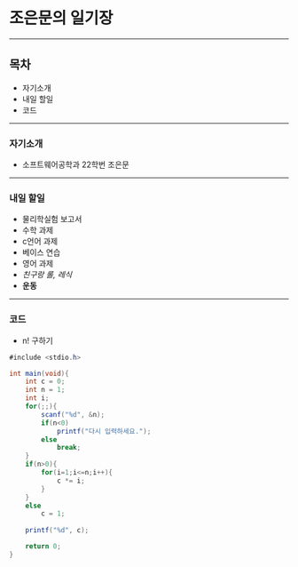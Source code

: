 # 조은문의 일기장
---
## 목차
* 자기소개    
* 내일 할일  
* 코드
---
### 자기소개
* 소프트웨어공학과 22학번 조은문
---
### 내일 할일
* 물리학실험 보고서
* 수학 과제
* c언어 과제
* 베이스 연습
* 영어 과제
* _친구랑 롤, 레식_
* __운동__
---
### 코드
* n! 구하기
```CS
#include <stdio.h>

int main(void){
    int c = 0;
    int n = 1;
    int i;
    for(;;){
        scanf("%d", &n);
        if(n<0)
            printf("다시 입력하세요.");
        else
            break;
    }
    if(n>0){
        for(i=1;i<=n;i++){
            c *= i;
        }
    }
    else
        c = 1;
    
    printf("%d", c);

    return 0;
}
```
